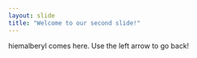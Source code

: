 ```yaml
---
layout: slide
title: "Welcome to our second slide!"
---
```

hiemalberyl comes here.
Use the left arrow to go back!
